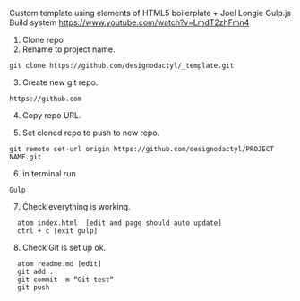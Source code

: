 Custom template using elements of HTML5 boilerplate + Joel Longie Gulp.js Build system https://www.youtube.com/watch?v=LmdT2zhFmn4


1. Clone  repo
2. Rename to project name.

  ```
  git clone https://github.com/designodactyl/_template.git
  ```

3. Create new git repo.

  ```
  https://github.com
  ```

4. Copy repo URL.

5. Set cloned repo to push to new repo.

  ```
  git remote set-url origin https://github.com/designodactyl/PROJECT NAME.git
  ```

6. in terminal run

  ```
  Gulp
  ```

7. Check everything is working.

  ```
	atom index.html  [edit and page should auto update]
	ctrl + c [exit gulp]
  ```

8. Check Git is set up ok.

  ```
	atom readme.md [edit]
	git add .
	git commit -m “Git test“  
	git push
  ```
